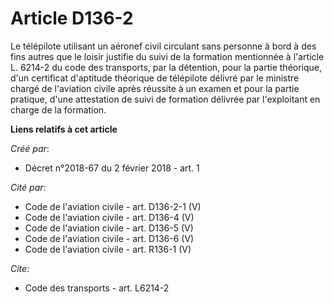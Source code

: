 # Article D136-2

Le télépilote utilisant un aéronef civil circulant sans personne à bord à des fins autres que le loisir justifie du suivi de
la formation mentionnée à l'article L. 6214-2 du code des transports, par la détention, pour la partie théorique, d'un
certificat d'aptitude théorique de télépilote délivré par le ministre chargé de l'aviation civile après réussite à un examen
et pour la partie pratique, d'une attestation de suivi de formation délivrée par l'exploitant en charge de la formation.

**Liens relatifs à cet article**

_Créé par_:

  - Décret n°2018-67 du 2 février 2018 - art. 1

_Cité par_:

  - Code de l'aviation civile - art. D136-2-1 (V)
  - Code de l'aviation civile - art. D136-4 (V)
  - Code de l'aviation civile - art. D136-5 (V)
  - Code de l'aviation civile - art. D136-6 (V)
  - Code de l'aviation civile - art. R136-1 (V)

_Cite_:

  - Code des transports - art. L6214-2
